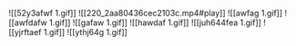 ![[52y3afwf 1.gif]]
![[220_2aa80436cec2103c.mp4#play]]
![[awfag 1.gif]]
![[awfdafw 1.gif]]
![[gafaw 1.gif]]
![[hawdaf 1.gif]]
![[juh644fea 1.gif]]
![[yjrftaef 1.gif]]
![[ythj64g 1.gif]]